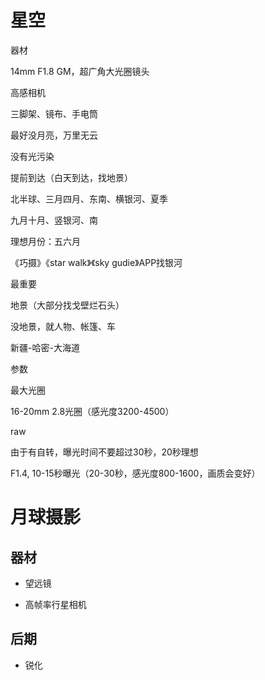 # 星空

器材

14mm F1.8 GM，超广角大光圈镜头

高感相机

三脚架、镜布、手电筒

最好没月亮，万里无云

没有光污染

提前到达（白天到达，找地景）

北半球、三月四月、东南、横银河、夏季

九月十月、竖银河、南

理想月份：五六月

《巧摄》《star walk》《sky gudie》APP找银河



最重要

地景（大部分找戈壁烂石头）

没地景，就人物、帐篷、车

新疆-哈密-大海道





参数

最大光圈

16-20mm  2.8光圈（感光度3200-4500）

raw

由于有自转，曝光时间不要超过30秒，20秒理想

F1.4,  10-15秒曝光（20-30秒，感光度800-1600，画质会变好）





# 月球摄影

## 器材

 * 望远镜

 * 高帧率行星相机

## 后期

* 锐化

